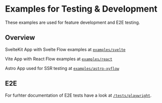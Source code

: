 # Examples for Testing & Development
These examples are used for feature development and E2E testing.

## Overview
SvelteKit App with Svelte Flow examples at [`examples/svelte`](./svelte) 

Vite App with React Flow examples at [`examples/react`](./react)

Astro App used for SSR testing at [`examples/astro-xyflow`](./astro-xyflow)

## E2E

For furhter documentation of E2E tests have a look at [`/tests/playwright`](/tests/playwright).